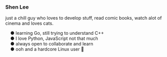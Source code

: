 ### Shen Lee

just a chill guy who loves to develop stuff, read comic books, watch alot of cinema and loves cats.

&nbsp;&nbsp;&nbsp;&nbsp;● learning Go, still trying to understand C++  
&nbsp;&nbsp;&nbsp;&nbsp;● I love Python, JavaScript not that much  
&nbsp;&nbsp;&nbsp;&nbsp;● always open to collaborate and learn  
&nbsp;&nbsp;&nbsp;&nbsp;● ooh and a hardcore Linux user 🐧
